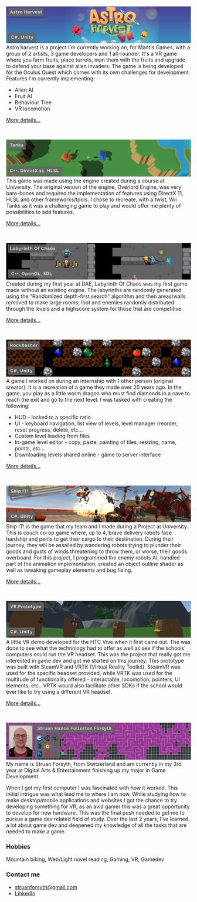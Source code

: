 <a href="details/AstroHarvest.html">![Astro Harvest](banners/AstroHarvest.png)</a>
Astro harvest is a project I'm currently working on, for Mantis Games, with a group of 2 artists, 3 game developers and 1 all-rounder. It's a VR game where you farm fruits, place turrets, man them with the fruits and upgrade to defend your base against alien invaders. The game is being developed for the Oculus Quest which comes with its own challenges for development. 
Features I'm currently implementing:
  - Alien AI
  - Fruit AI
  - Behaviour Tree
  - VR locomotion

[More details...](details/AstroHarvest.html)

<br>

<a href="details/Tanks.html">![Tanks](banners/Tanks.png)</a>
This game was made using the engine created during a course at University. The original version of the engine, Overlord Engine, was very bare-bones and required the implementation of features using DirectX 11, HLSL and other frameworks/tools. I chose to recreate, with a twist, Wii Tanks as it was a challenging game to play and would offer me plenty of possibilities to add features.

[More details...](details/Tanks.html)

<br>

<a href="details/LabyrinthOfChaos.html">![Labyrinth Of Chaos](banners/LabyrinthOfChaos.png)</a>
Created during my first year at DAE, Labyrinth Of Chaos was my first game made without an existing engine. The labyrinths are randomly generated using the "Randomized depth-first search" algorithm and then areas/walls removed to make large rooms, loot and enemies randomly distributed through the levels and a highscore system for those that are competitive.

[More details...](details/LabyrinthOfChaos.html)

<br>

<a href="details/Rockbasher.html">![Rockbasher](banners/Rockbasher.png)</a>
A game I worked on during an internship with 1 other person (original creator). It is a recreation of a game they made over 20 years ago. In the game, you play as a little worm dragon who must find diamonds in a cave to reach the exit and go to the next level. 
I was tasked with creating the following:
  - HUD - locked to a specific ratio
  - UI - keyboard navigation, list view of levels, level manager (reorder, reset progress, delete, etc...
  - Custom level loading from files
  - In-game level editor - copy, paste, painting of tiles, resizing, name, points, etc...
  - Downloading levels shared online - game to server interface

[More details...](details/Rockbasher.html)

<br>

<a href="details/ShipIT.html">![ShipIT!](banners/ShipIT.png)</a>
Ship IT! is the game that my team and I made during a Project at University. This is couch co-op game where, up to 4, brave delivery robots face hardship and perils to get their cargo to their destination. During their journey, they will be assailed by wandering robots trying to plunder their goods and gusts of winds threatening to throw them, or worse, their goods overboard.
For this project, I programmed the enemy robots AI, handled part of the animation implementation, created an object outline shader as well as tweaking gameplay elements and bug fixing.

[More details...](details/ShipIT.html)

<br>


<a href="details/VR_Prototype.html">![VR Prototype](banners/VR_Prototype.png)</a>
A little VR demo developed for the HTC Vive when it first came out. The was done to see what the technology had to offer as well as see if the schools' computers could run the VR headset. This was the project that really got me interested in game dev and got me started on this journey.
This prototype was built with SteamVR and VRTK (Virtual Reality Toolkit). SteamVR was used for the specific headset provided, while VRTK was used for the multitude of functionality offered - interactable, locomotion, pointers, UI elements, etc.. VRTK would also facilitate other SDKs if the school would ever like to try using a different VR headset.

[More details...](details/VR_Prototype.html)

<br>

![PersonalBanner](banners/Personal.png)
My name is Struan Forsyth, from Switzerland and am currently in my 3rd year at Digital Arts & Entertainment finishing up my major in Game Development.

When I got my first computer I was fascinated with how it worked. This initial intrigue was what lead me to where I am now. While studying how to make desktop/mobile applications and websites I got the chance to try developing something for VR, as an avid gamer this was a great opportunity to develop for new hardware. This was the final push needed to get me to pursue a game dev related field of study. Over the last 2 years, I've learned a lot about game dev and deepened my knowledge of all the tasks that are needed to make a game.

### Hobbies
Mountain biking, Web/Light novel reading, Gaming, VR, Gamedev

### Contact me
* [struanforsyth@gmail.com](mailto:struanforsyth@gmail.com)
* [LinkedIn](https://www.linkedin.com/in/struan-forsyth-168a9294)